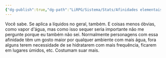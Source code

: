 ```yaml
---
{"dg-publish":true,"dg-path":"LiRPG/Sistema/Stats/Afinidades elementais/Água.md","permalink":"/li-rpg/sistema/stats/afinidades-elementais/agua/","created":"2025-01-11T01:27:25.606-03:00","updated":"2025-01-12T02:32:55.194-03:00"}
---
```



Você sabe. Se aplica a líquidos no geral, também. E coisas menos óbvias, como vapor d'água, mas como isso sequer seria importante não me pergunte porque eu também não sei. Normalmente personagens com essa afinidade têm um gosto maior por qualquer ambiente com mais água, fora alguns terem necessidade de se hidratarem com mais frequência, ficarem em lugares úmidos, etc. Costumam suar mais.